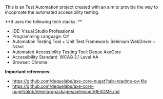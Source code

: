 This is an Test Automation project created with an aim to provide the way to incoproate the automated accessibility testing.

**It uses the following tech stacks: **

- IDE: Visual Studio Professional
- Programming Language: C#
- Automation Testing Tool + Unit Test Framework: Selenium WebDriver + NUnit
- Automated Accessibility Testing Tool: Deque AxeCore
- Accessibility Standard: WCAG 2.1 Level AA
- Browser: Chrome

**Important references:**

- https://github.com/dequelabs/axe-core-nuget?tab=readme-ov-file
- https://github.com/dequelabs/axe-core-nuget/blob/develop/packages/selenium/README.md
